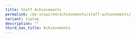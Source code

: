 ```yaml
---
title: Staff Achievements
permalink: /be-inspired/achievements/staff-achievements/
variant: tiptap
description: ""
third_nav_title: Achievements
---
```

